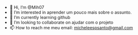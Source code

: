 - 👋 Hi, I’m @Mih07
- 👀 I’m interested in  aprender um pouco mais sobre o assunto.
- 🌱 I’m currently learning  github
- 💞️ I’m looking to collaborate on  ajudar com o projeto
- 📫 How to reach me  meu email: micheleespsanto@gmail.com

<!---
Mih07/Mih07 is a ✨ special ✨ repository because its `README.md` (this file) appears on your GitHub profile.
You can click the Preview link to take a look at your changes.
--->
